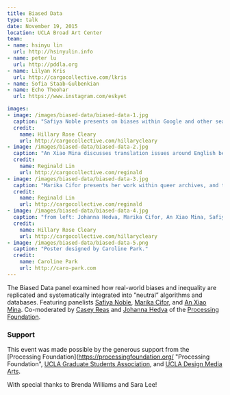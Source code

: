 ```yaml
---
title: Biased Data
type: talk
date: November 19, 2015
location: UCLA Broad Art Center
team:
- name: hsinyu lin
  url: http://hsinyulin.info
- name: peter lu
  url: http://pddla.org
- name: Lilyan Kris
  url: http://cargocollective.com/lkris
- name: Sofia Staab-Gulbenkian
- name: Echo Theohar
  url: https://www.instagram.com/eskyet

images:
- image: /images/biased-data/biased-data-1.jpg
  caption: "Safiya Noble presents on biases within Google and other search engines, at the Biased Data panel."
  credit:
    name: Hillary Rose Cleary
    url: http://cargocollective.com/hillarycleary
- image: /images/biased-data/biased-data-2.jpg
  caption: "An Xiao Mina discusses translation issues around English being the “universal” language on the internet."
  credit:
    name: Reginald Lin
    url: http://cargocollective.com/reginald
- image: /images/biased-data/biased-data-3.jpg
  caption: "Marika Cifor presents her work within queer archives, and the danger of nostalgia around AIDS representation."
  credit:
    name: Reginald Lin
    url: http://cargocollective.com/reginald
- image: /images/biased-data/biased-data-4.jpg
  caption: "from left: Johanna Hedva, Marika Cifor, An Xiao Mina, Safiya Noble, and Casey Reas at the Biased Data panel."
  credit:
    name: Hillary Rose Cleary
    url: http://cargocollective.com/hillarycleary
- image: /images/biased-data/biased-data-5.png
  caption: "Poster designed by Caroline Park."
  credit:
    name: Caroline Park
    url: http://caro-park.com
---
```

The Biased Data panel examined how real-world biases and inequality are replicated and systematically integrated into ”neutral” algorithms and databases. Featuring panelists [Safiya Noble](http://safiyaunoble.com/ "Safiya Noble"), [Marika Cifor](http://marikacifor.com "Marika Cifor"), and [An Xiao Mina](https://about.me/anxiaostudio "An Xiao Mina"). Co-moderated by [Casey Reas](http://reas.com/ "Casey Reas") and [Johanna Hedva](http://johannahedva.com/ "Johanna Hedva") of the [Processing Foundation](http://processingfoundation.org "Processing Foundation").

### Support
This event was made possible by the generous support from the [Processing Foundation](https://processingfoundation.org/ "Processing Foundation", [UCLA Graduate Students Association](http://gsa.asucla.ucla.edu/ "UCLA Graduate Students Association"), and [UCLA Design Media Arts](http://dma.ucla.edu "UCLA Design Media Arts"). 

With special thanks to Brenda Williams and Sara Lee!